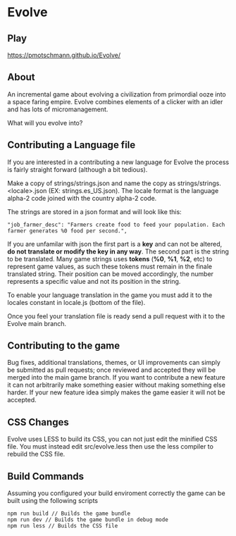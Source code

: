 # Evolve

## Play

https://pmotschmann.github.io/Evolve/

## About

An incremental game about evolving a civilization from primordial ooze into a space faring empire.
Evolve combines elements of a clicker with an idler and has lots of micromanagement.

What will you evolve into?


## Contributing a Language file
If you are interested in a contributing a new language for Evolve the process is fairly straight forward (although a bit tedious).

Make a copy of strings/strings.json and name the copy as strings/strings.\<locale\>.json (EX: strings.es_US.json). The locale format is the language alpha-2 code joined with the country alpha-2 code.
  
The strings are stored in a json format and will look like this:
```
"job_farmer_desc": "Farmers create food to feed your population. Each farmer generates %0 food per second.",
```
If you are unfamilar with json the first part is a **key** and can not be altered, **do not translate or modify the key in any way**. The second part is the string to be translated. Many game strings uses **tokens** (**%0**, **%1**, **%2**, etc) to represent game values, as such these tokens must remain in the finale translated string. Their position can be moved accordingly, the number represents a specific value and not its position in the string.

To enable your language translation in the game you must add it to the locales constant in locale.js (bottom of the file).

Once you feel your translation file is ready send a pull request with it to the Evolve main branch.


## Contributing to the game
Bug fixes, additional translations, themes, or UI improvements can simply be submitted as pull requests; once reviewed and accepted they will be merged into the main game branch. If you want to contribute a new feature it can not arbitrarily make something easier without making something else harder. If your new feature idea simply makes the game easier it will not be accepted. 

## CSS Changes
Evolve uses LESS to build its CSS, you can not just edit the minified CSS file. You must instead edit src/evolve.less then use the less compiler to rebuild the CSS file. 

## Build Commands
Assuming you configured your build enviroment correctly the game can be built using the following scripts
```
npm run build // Builds the game bundle
npm run dev // Builds the game bundle in debug mode
npm run less // Builds the CSS file
```